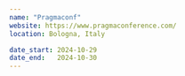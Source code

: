 ```yaml
---
name: "Pragmaconf"
website: https://www.pragmaconference.com/
location: Bologna, Italy

date_start: 2024-10-29
date_end:   2024-10-30
---
```

